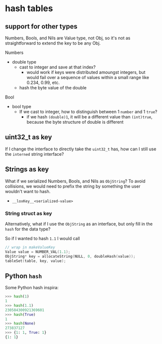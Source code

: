 # hash tables

## support for other types

Numbers, Bools, and Nils are Value type, not Obj, so it's not as
straightforward to extend the key to be any Obj.

Numbers
- double type
  - cast to integer and save at that index?
    - would work if keys were distributed amoungst integers, but would fail
      over a sequence of values within a small range like 0.234, 0.99, etc.
  - hash the byte value of the double

Bool
- bool type
  - If we cast to integer, how to distinguish between 1 `number` and 1 `true`?
    - if we hash `(double)1`, it will be a different value than `(int)true`,
      because the byte structure of double is different

## uint32_t as key

If I change the interface to directly take the `uint32_t` has, how can I still
use the `interned` string interface?

## Strings as key

What if we serialized Numbers, Bools, and Nils as `ObjString`?
To avoid collisions, we would need to prefix the string by something
the user wouldn't want to hash.
- `__loxKey__<serialized-value>`

### String struct as key
Alternatively, what if I use the `ObjString` as an interface, but only
fill in the `hash` for the data type?

So if I wanted to hash `1.1` I would call

```c
// wrap in makeValueKey
Value value = NUMBER_VAL(1.1);
ObjString* key = allocateString(NULL, 0, doubleHash(value));
tableSet(table, key, value);
```

## Python `hash`

Some Python hash inspira:

```python
>>> hash(1)
1
>>> hash(1.1)
230584300921369601
>>> hash(True)
1
>>> hash(None)
273837127
>>> {1: 1, True: 1}
{1: 1}
```
